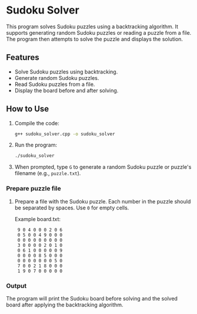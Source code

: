 
# Sudoku Solver

This program solves Sudoku puzzles using a backtracking algorithm. It supports generating random Sudoku puzzles or reading a puzzle from a file. The program then attempts to solve the puzzle and displays the solution.

## Features

- Solve Sudoku puzzles using backtracking.
- Generate random Sudoku puzzles.
- Read Sudoku puzzles from a file.
- Display the board before and after solving.

## How to Use


1. Compile the code:
   ```bash
   g++ sudoku_solver.cpp -o sudoku_solver
   ```

2. Run the program:
   ```bash
   ./sudoku_solver
   ```

3. When prompted, type `G` to generate a random Sudoku puzzle or puzzle's filename (e.g., `puzzle.txt`).

### Prepare puzzle file

1. Prepare a file with the Sudoku puzzle. Each number in the puzzle should be separated by spaces. Use `0` for empty cells.

   Example board.txt:
   ```
    9 0 4 0 0 0 2 0 6
    0 5 0 0 4 9 0 0 0
    0 0 0 0 0 0 0 0 0
    3 0 0 0 0 2 0 1 0
    0 6 1 0 0 0 0 0 9
    0 0 0 0 8 5 0 0 0
    0 0 0 0 0 0 0 5 0
    7 0 0 2 1 8 0 0 0
    1 9 0 7 0 0 0 0 0
   ```

### Output

The program will print the Sudoku board before solving and the solved board after applying the backtracking algorithm.

